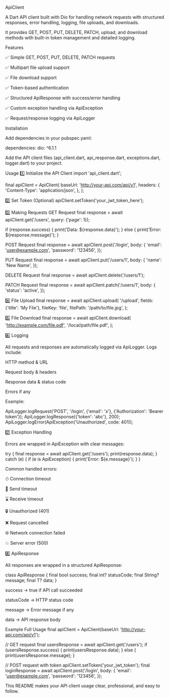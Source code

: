 ApiClient

A Dart API client built with Dio for handling network requests with structured responses, error handling, logging, file uploads, and downloads.

It provides GET, POST, PUT, DELETE, PATCH, upload, and download methods with built-in token management and detailed logging.

Features

✅ Simple GET, POST, PUT, DELETE, PATCH requests

✅ Multipart file upload support

✅ File download support

✅ Token-based authentication

✅ Structured ApiResponse with success/error handling

✅ Custom exception handling via ApiException

✅ Request/response logging via ApiLogger

Installation

Add dependencies in your pubspec.yaml:

dependencies:
  dio: ^6.1.1


Add the API client files (api_client.dart, api_response.dart, exceptions.dart, logger.dart) to your project.

Usage
1️⃣ Initialize the API Client
import 'api_client.dart';

final apiClient = ApiClient(
  baseUrl: 'http://your-api.com/api/v1',
  headers: {
    'Content-Type': 'application/json',
  },
);

2️⃣ Set Token (Optional)
apiClient.setToken('your_jwt_token_here');

3️⃣ Making Requests
GET Request
final response = await apiClient.get('/users', query: {'page': 1});

if (response.success) {
  print('Data: ${response.data}');
} else {
  print('Error: ${response.message}');
}

POST Request
final response = await apiClient.post('/login', body: {
  'email': 'user@example.com',
  'password': '123456',
});

PUT Request
final response = await apiClient.put('/users/1', body: {
  'name': 'New Name',
});

DELETE Request
final response = await apiClient.delete('/users/1');

PATCH Request
final response = await apiClient.patch('/users/1', body: {
  'status': 'active',
});

4️⃣ File Upload
final response = await apiClient.upload(
  '/upload',
  fields: {'title': 'My File'},
  fileKey: 'file',
  filePath: '/path/to/file.jpg',
);

5️⃣ File Download
final response = await apiClient.download(
  'http://example.com/file.pdf',
  '/local/path/file.pdf',
);

6️⃣ Logging

All requests and responses are automatically logged via ApiLogger. Logs include:

HTTP method & URL

Request body & headers

Response data & status code

Errors if any

Example:

ApiLogger.logRequest('POST', '/login', {'email': 'x'}, {'Authorization': 'Bearer token'});
ApiLogger.logResponse({'token': 'abc'}, 200);
ApiLogger.logError(ApiException('Unauthorized', code: 401));

7️⃣ Exception Handling

Errors are wrapped in ApiException with clear messages:

try {
  final response = await apiClient.get('/users');
  print(response.data);
} catch (e) {
  if (e is ApiException) {
    print('Error: ${e.message}');
  }
}


Common handled errors:

⏱ Connection timeout

📡 Send timeout

⌛ Receive timeout

🔒 Unauthorized (401)

❌ Request cancelled

🌐 Network connection failed

💥 Server error (500)

8️⃣ ApiResponse

All responses are wrapped in a structured ApiResponse:

class ApiResponse<T> {
  final bool success;
  final int? statusCode;
  final String? message;
  final T? data;
}


success → true if API call succeeded

statusCode → HTTP status code

message → Error message if any

data → API response body

Example Full Usage
final apiClient = ApiClient(baseUrl: 'http://your-api.com/api/v1');

// GET request
final usersResponse = await apiClient.get('/users');
if (usersResponse.success) {
  print(usersResponse.data);
} else {
  print(usersResponse.message);
}

// POST request with token
apiClient.setToken('your_jwt_token');
final loginResponse = await apiClient.post('/login', body: {
  'email': 'user@example.com',
  'password': '123456',
});


This README makes your API client usage clear, professional, and easy to follow.